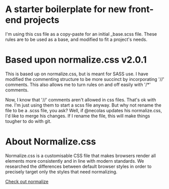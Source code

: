 # A starter boilerplate for new front-end projects

I'm using this css file as a copy-paste for an initial _base.scss
file. These rules are to be used as a base, and modified to fit
a project's needs.

# Based upon normalize.css v2.0.1
This is based up on normalize.css, but is meant for SASS use.
I have modified the commenting structure to be more succinct by
incorporating '//' comments. This also allows me to turn rules on and off
easily with '/*' comments.

Now, I know that '//' comments aren't allowed in css files. That's ok
with me. I'm just using them to start a scss file anyway. But why not rename
the file to be a .scss file, you ask? Well, if @necolas updates his
normalize.css, I'd like to merge his changes. If I rename the file,
this will make things tougher to do with git.

# About Normalize.css

Normalize.css is a customisable CSS file that makes browsers render all
elements more consistently and in line with modern standards. We researched the
differences between default browser styles in order to precisely target only
the styles that need normalizing.

[Check out normalize](http://necolas.github.com/normalize.css)

